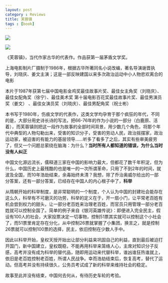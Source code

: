 ```yaml
---
layout: post
category : Reviews
title: 芙蓉镇
tags : [book]
---
```





![](http://luisyang.weebly.com/uploads/2/2/7/2/22721706/5723144.jpg?248)

![](http://luisyang.weebly.com/uploads/2/2/7/2/22721706/1674226_orig.jpg)

《芙蓉镇》，当代作家古华的代表作。作品获第一届茅盾文学奖。


上海电影制片厂摄制于1986年，根据古华所著同名小说改编，著名导演谢晋执导，刘晓庆、姜文主演；这是一部反映建国以来多次政治运动中小人物悲欢离合的电影

本片于1987年获第七届中国电影金鸡奖最佳故事片奖、最佳女主角奖（刘晓庆）、最佳女配角奖（徐宁）、最佳美术奖
第十届电影百花奖最佳故事片奖、最佳男演员奖（姜文） 、最佳女演员奖（刘晓庆）、最佳男配角奖（祝士彬）

本书写于1980年，伤痕文学的代表作，这类文学均孕育于那个疯狂的年代，不同的是，大部分用史诗长诗的写法，把66-76年的作为小说的一部分（白鹿原、活着），而芙蓉镇则把这一段作为故事的全部时间背景，用少数几个角色，将那个年代中典型的人物勾勒出来，受害的知识分子，受害的劳动人民，政治摇摆家，政治运动家，被迫害的有能力的基层领导……听多了看多了之后，其实有些审美疲劳了，但又一个问题总萦绕在脑海：为什么？**当时所有人都知道的错误，为什么当时没有人纠正**


中国文化源远流长，儒释道三家在中国的影响力最大，但都花了数千年积淀，但为什么，中国历史上最残酷的也是唯一的一次所谓革命，只用了不到2年的时间，就波及全国，而10年浩劫结束，余毒始终未清？我想，除了乔治奥威尔给出的一部分答案，还有一部分答案，已经存在中国人的内心根子中了，**科举**

从隋朝开始的科举制度，是非常聪明的一个制度，个人认为中国的封建社会能存在这么久，科举有不可磨灭的功劳，科举的定义在于，开一扇小门，让平常老百姓有机会尝到权力的甜头，让一部分老百姓来治理老百姓，而官员只用管理一部分老百姓就可以控制全国了。简单的例子来自《银河英雄传说》：即便进入完全民主，假设有100人的社会，大家投票决定一切事物，控制51票其实就可以控制这个小社会了，而51票里肯定存在分化，从中控制26票就掌握了小集团，换言之，就是控制26票就可以控制100票的选择，民主，依旧控制在少数人手中。

因此以科举开始，皇权天授开始出让部分利益来巩固自己的利益，直到最后被迫打开国门，新中国建立，皇权既稳，不能再用科举来笼络人心，主席对知识分子反感，高考并没有成为科举的替代品，随即用运动来代替科举，谁凶谁狂热谁就上，依旧是老百姓控制老百姓，所谓人民战争。幸而浩劫结束后，恢复高考，替代了运动。但高考并没有持续很久，公务员考试成了新的科举来维持社会的稳定。

故事至此并没有结束，中国何去何从，有待历史车轮的考验。